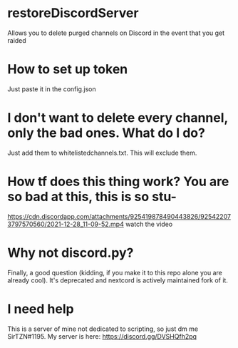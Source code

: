 # restoreDiscordServer
Allows you to delete purged channels on Discord in the event that you get raided

# How to set up token
Just paste it in the config.json

# I don't want to delete every channel, only the bad ones. What do I do?
Just add them to whitelistedchannels.txt. This will exclude them.

# How tf does this thing work? You are so bad at this, this is so stu-
https://cdn.discordapp.com/attachments/925419878490443826/925422073797570560/2021-12-28_11-09-52.mp4
watch the video

# Why not discord.py?
Finally, a good question (kidding, if you make it to this repo alone you are already cool). It's deprecated and nextcord is actively maintained fork of it.

# I need help
This is a server of mine not dedicated to scripting, so just dm me SirTZN#1195. My server is here:
https://discord.gg/DVSHQfh2pq
